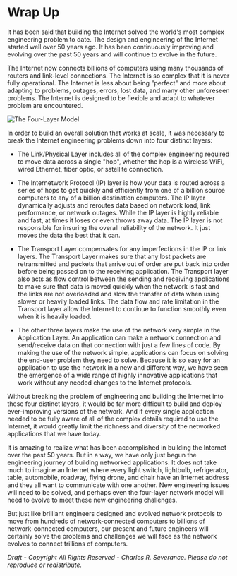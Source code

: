Wrap Up
=======

It has been said that building the Internet solved the world's most complex
engineering problem to date.  The design and engineering of the Internet
started well over 50 years ago.  It has been continuously improving
and evolving over the past 50 years and will continue to evolve in the future.

The Internet now connects billions of computers using many thousands of routers
and link-level connections.   The Internet is so complex that it is never fully
operational.   The Internet is less about being "perfect" and more about
adapting to problems, outages, errors, lost data, and many other unforeseen
problems.  The Internet is designed to be flexible and adapt to whatever
problem are encountered.

![The Four-Layer Model](images/layers)

In order to build an overall solution that works at scale, it was necessary to
break the Internet engineering problems down into four distinct layers:

* The Link/Physical Layer includes all of the complex engineering
required to move data across a single "hop", whether the hop is a wireless WiFi,
wired Ethernet, fiber optic, or satellite connection.

* The Internetwork Protocol (IP) layer is how your data is routed
across a series of hops to get quickly and efficiently from one of a billion
source computers to any of a billion destination computers.  The IP layer
dynamically adjusts and reroutes data based on network load, link performance,
or network outages.  While the IP layer is highly reliable and fast, at
times it loses or even throws away data.  The IP layer is not responsible for
insuring the overall reliability of the network.  It just moves the data the
best that it can.

* The Transport Layer compensates for any imperfections in the IP
or link layers.  The Transport Layer makes sure that any lost packets are
retransmitted and packets that arrive out of order are put back into order
before being passed on to the receiving application.  The Transport layer also
acts as flow control between the sending and receiving applications to make
sure that data is moved quickly when the network is fast and the links are
not overloaded and slow the transfer of data when using slower or heavily
loaded links.   The data flow and rate limitation in the Transport layer allow
the Internet to continue to function smoothly even when it is heavily loaded.

* The other three layers make the use of the network very simple
in the Application Layer.  An application can make a network connection and
send/receive data on that connection with just a few lines of code.  By making the
use of the network simple, applications can focus on solving the end-user
problem they need to solve.   Because it is so easy for an application to use
the network in a new and different way, we have seen the emergence of a wide
range of highly innovative applications that work without any needed changes to
the Internet protocols.

Without breaking the problem of engineering and building the Internet into
these four distinct layers, it would be far more difficult to build and deploy
ever-improving versions of the network.  And if every single application needed
to be fully aware of all of the complex details required to use the Internet,
it would greatly limit the richness and diversity of the networked applications
that we have today.

It is amazing to realize what has been accomplished in building the Internet
over the past 50 years.  But in a way, we have only just begun the engineering
journey of building networked applications.  It does not take much to imagine
an Internet where
every light switch, lightbulb, refrigerator, table, automobile, roadway, flying
drone, and chair have an Internet address and they all want to communicate with
one another.   New engineering issues will need to be solved, and perhaps even
the four-layer network model will need to evolve to meet these new engineering
challenges.

But just like brilliant engineers designed and evolved network protocols to
move from hundreds of network-connected computers to billions of
network-connected computers, our present and future engineers will certainly
solve the problems and challenges we will face as the network evolves to connect
trillions of computers.



*Draft - Copyright All Rights Reserved - Charles R. Severance.
Please do not reproduce or redistribute.*
